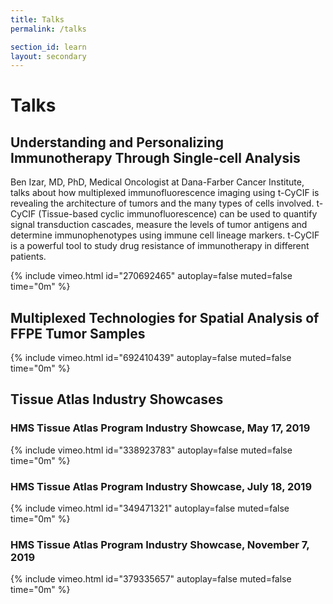 ```yaml
---
title: Talks
permalink: /talks

section_id: learn
layout: secondary
---
```


# Talks
## Understanding and Personalizing Immunotherapy Through Single-cell Analysis
Ben Izar, MD, PhD, Medical Oncologist at Dana-Farber Cancer Institute, talks about how multiplexed immunofluorescence imaging using t-CyCIF is revealing the architecture of tumors and the many types of cells involved. t-CyCIF (Tissue-based cyclic immunofluorescence) can be used to quantify signal transduction cascades, measure the levels of tumor antigens and determine immunophenotypes using immune cell lineage markers. t-CyCIF is a powerful tool to study drug resistance of immunotherapy in different patients.

{% include vimeo.html id="270692465" autoplay=false muted=false time="0m" %}

## Multiplexed Technologies for Spatial Analysis of FFPE Tumor Samples

{% include vimeo.html id="692410439" autoplay=false muted=false time="0m" %}

## Tissue Atlas Industry Showcases
### HMS Tissue Atlas Program Industry Showcase, May 17, 2019
{% include vimeo.html id="338923783" autoplay=false muted=false time="0m" %}

### HMS Tissue Atlas Program Industry Showcase, July 18, 2019
{% include vimeo.html id="349471321" autoplay=false muted=false time="0m" %}

### HMS Tissue Atlas Program Industry Showcase, November 7, 2019
{% include vimeo.html id="379335657" autoplay=false muted=false time="0m" %}
